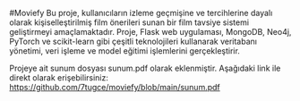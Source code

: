 #Moviefy
Bu proje, kullanıcıların izleme geçmişine ve tercihlerine dayalı olarak kişiselleştirilmiş film önerileri sunan bir film tavsiye sistemi geliştirmeyi amaçlamaktadır. 
Proje, Flask web uygulaması, MongoDB, Neo4j, PyTorch ve scikit-learn gibi çeşitli teknolojileri kullanarak veritabanı yönetimi, veri işleme ve model eğitimi işlemlerini gerçekleştirir.

Projeye ait sunum dosyası sunum.pdf olarak eklenmiştir. Aşağıdaki link ile direkt olarak erişebilirsiniz:
https://github.com/7tugce/moviefy/blob/main/sunum.pdf
